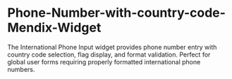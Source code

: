 # Phone-Number-with-country-code-Mendix-Widget
The International Phone Input widget provides phone number entry with country code selection, flag display, and format validation. Perfect for global user forms requiring properly formatted international phone numbers.
